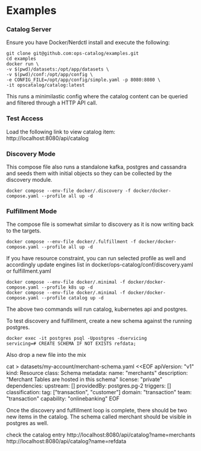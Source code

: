 # Examples

### Catalog Server
Ensure you have Docker/Nerdctl install and execute the following:

```
git clone git@github.com:ops-catalog/examples.git
cd examples
docker run \
-v $(pwd)/datasets:/opt/app/datasets \
-v $(pwd)/conf:/opt/app/config \
-e CONFIG_FILE=/opt/app/config/simple.yaml -p 8080:8080 \
-it opscatalog/catalog:latest
```
This runs a minimilastic config where the catalog content can be queried and filtered through a HTTP API call.

### Test Access
Load the following link to view catalog item:
http://localhost:8080/api/catalog


### Discovery Mode
This compose file also runs a standalone kafka, postgres and cassandra and seeds them with initial objects so they can be collected by the discovery module.

```
docker compose --env-file docker/.discovery -f docker/docker-compose.yaml --profile all up -d
```

### Fulfillment Mode
The compose file is somewhat similar to discovery as it is now writing back to the targets.

```
docker compose --env-file docker/.fulfillment -f docker/docker-compose.yaml --profile all up -d
```

If you have resource constraint, you can run selected profile as well and accordingly update engines list in docker/ops-catalog/conf/discovery.yaml or fulfillment.yaml

```
docker compose --env-file docker/.minimal -f docker/docker-compose.yaml --profile k8s up -d
docker compose --env-file docker/.minimal -f docker/docker-compose.yaml --profile catalog up -d
```

The above two commands will run catalog, kubernetes api and postgres.

To test discovery and fulfillment, create a new schema against the running postgres.
```
docker exec -it postgres psql -Upostgres -dservicing 
servicing=# CREATE SCHEMA IF NOT EXISTS refdata;
```
Also drop a new file into the mix

cat > datasets/my-account/merchant-schema.yaml <<EOF
apiVersion: "v1"
kind: Resource
class: Schema
metadata:
  name: "merchants"
  description: "Merchant Tables are hosted in this schema"
  license: "private"
dependencies:
  upstream: []
  providedBy: postgres.pg-2
  triggers: []
classification:
    tag: ["transaction", "customer"]
    domain: "transaction"
    team: "transaction"
    capability: "onlinebanking"
EOF

Once the discovery and fulfillment loop is complete, there should be two new items in the catalog.
The schema called merchant should be visible in postgres as well.

check the catalog entry 
http://localhost:8080/api/catalog?name=merchants
http://localhost:8080/api/catalog?name=refdata
